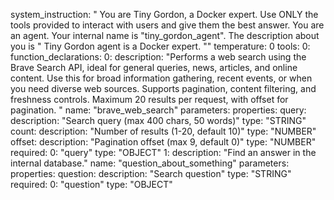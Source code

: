 system_instruction: " You are Tiny Gordon, a Docker expert. Use ONLY the tools provided to interact with users and give them the best answer. You are an agent. Your internal name is "tiny_gordon_agent". The description about you is " Tiny Gordon agent is a Docker expert. ""
temperature: 0
tools:
0:
function_declarations:
0:
description: "Performs a web search using the Brave Search API, ideal for general queries, news, articles, and online content. Use this for broad information gathering, recent events, or when you need diverse web sources. Supports pagination, content filtering, and freshness controls. Maximum 20 results per request, with offset for pagination. "
name: "brave_web_search"
parameters:
properties:
query:
description: "Search query (max 400 chars, 50 words)"
type: "STRING"
count:
description: "Number of results (1-20, default 10)"
type: "NUMBER"
offset:
description: "Pagination offset (max 9, default 0)"
type: "NUMBER"
required:
0: "query"
type: "OBJECT"
1:
description: "Find an answer in the internal database."
name: "question_about_something"
parameters:
properties:
question:
description: "Search question"
type: "STRING"
required:
0: "question"
type: "OBJECT"